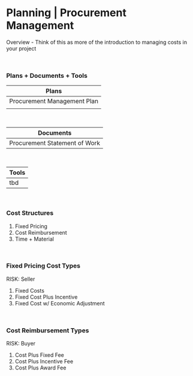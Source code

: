 # Planning | Procurement Management

Overview - Think of this as more of the introduction to managing costs in your project

<br>

### Plans + Documents + Tools

| Plans                       |
| --------------------------- |
| Procurement Management Plan |
|                             |

<br>

| Documents                     |
| ----------------------------- |
| Procurement Statement of Work |

<br>

| Tools |
| ----- |
| tbd   |

<br>

### Cost Structures

1. Fixed Pricing
2. Cost Reimbursement
3. Time + Material

<br>

### Fixed Pricing Cost Types

RISK: Seller

1. Fixed Costs
2. Fixed Cost Plus Incentive
3. Fixed Cost w/ Economic Adjustment

<br>

### Cost Reimbursement Types

RISK: Buyer

1. Cost Plus Fixed Fee
2. Cost Plus Incentive Fee
3. Cost Plus Award Fee
